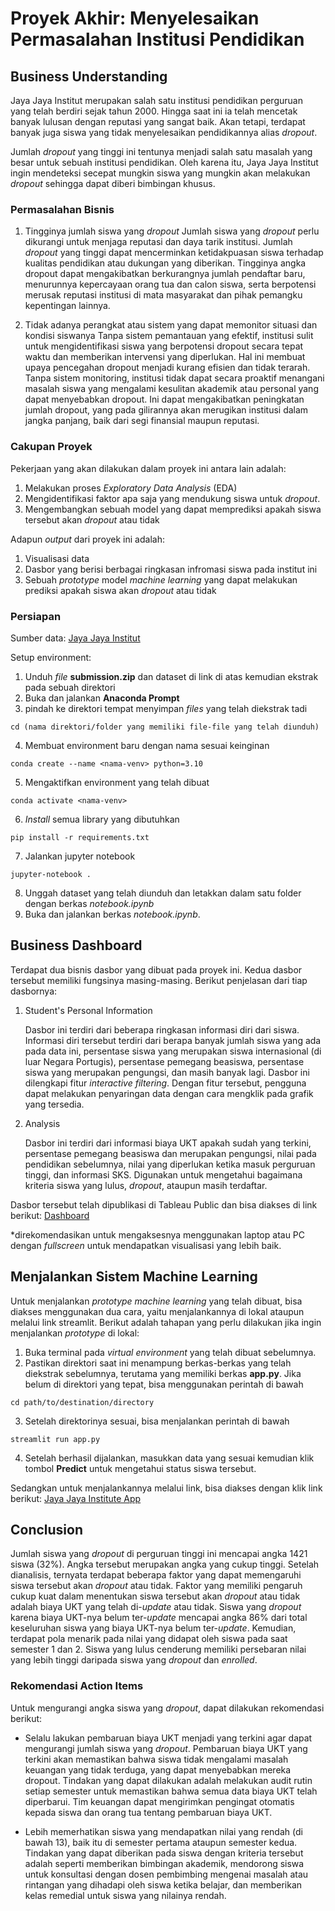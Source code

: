 # Proyek Akhir: Menyelesaikan Permasalahan Institusi Pendidikan
## Business Understanding
Jaya Jaya Institut merupakan salah satu institusi pendidikan perguruan yang telah berdiri sejak tahun 2000. Hingga saat ini ia telah mencetak banyak lulusan dengan reputasi yang sangat baik. Akan tetapi, terdapat banyak juga siswa yang tidak menyelesaikan pendidikannya alias _dropout_.

Jumlah _dropout_ yang tinggi ini tentunya menjadi salah satu masalah yang besar untuk sebuah institusi pendidikan. Oleh karena itu, Jaya Jaya Institut ingin mendeteksi secepat mungkin siswa yang mungkin akan melakukan _dropout_ sehingga dapat diberi bimbingan khusus.

### Permasalahan Bisnis
1. Tingginya jumlah siswa yang _dropout_
   Jumlah siswa yang _dropout_ perlu dikurangi untuk menjaga reputasi dan daya tarik institusi. Jumlah _dropout_ yang tinggi dapat mencerminkan ketidakpuasan siswa terhadap kualitas pendidikan atau dukungan yang diberikan. Tingginya angka dropout dapat mengakibatkan berkurangnya jumlah pendaftar baru, menurunnya kepercayaan orang tua dan calon siswa, serta berpotensi merusak reputasi institusi di mata masyarakat dan pihak pemangku kepentingan lainnya.

2. Tidak adanya perangkat atau sistem yang dapat memonitor situasi dan kondisi siswanya
   Tanpa sistem pemantauan yang efektif, institusi sulit untuk mengidentifikasi siswa yang berpotensi dropout secara tepat waktu dan memberikan intervensi yang diperlukan. Hal ini membuat upaya pencegahan dropout menjadi kurang efisien dan tidak terarah. Tanpa sistem monitoring, institusi tidak dapat secara proaktif menangani masalah siswa yang mengalami kesulitan akademik atau personal yang dapat menyebabkan dropout. Ini dapat mengakibatkan peningkatan jumlah dropout, yang pada gilirannya akan merugikan institusi dalam jangka panjang, baik dari segi finansial maupun reputasi.

### Cakupan Proyek
Pekerjaan yang akan dilakukan dalam proyek ini antara lain adalah:

1. Melakukan proses _Exploratory Data Analysis_ (EDA)
2. Mengidentifikasi faktor apa saja yang mendukung siswa untuk _dropout_. 
3. Mengembangkan sebuah model yang dapat memprediksi apakah siswa tersebut akan _dropout_ atau tidak

Adapun _output_ dari proyek ini adalah:

1. Visualisasi data
2. Dasbor yang berisi berbagai ringkasan infromasi siswa pada institut ini
3. Sebuah _prototype_ model _machine learning_ yang dapat melakukan prediksi apakah siswa akan _dropout_ atau tidak

### Persiapan

Sumber data: [Jaya Jaya Institut](https://github.com/dicodingacademy/dicoding_dataset/blob/main/students_performance/data.csv)

Setup environment:

1. Unduh _file_ **submission.zip** dan dataset di link di atas kemudian ekstrak pada sebuah direktori
2. Buka dan jalankan **Anaconda Prompt**
3. pindah ke direktori tempat menyimpan _files_ yang telah diekstrak tadi
 
```
cd (nama direktori/folder yang memiliki file-file yang telah diunduh)
```
 
4. Membuat environment baru dengan nama sesuai keinginan
 
```
conda create --name <nama-venv> python=3.10
```
 
5. Mengaktifkan environment yang telah dibuat
 
```
conda activate <nama-venv>
```
 
6. _Install_ semua library yang dibutuhkan
 
```
pip install -r requirements.txt
```
 
7. Jalankan jupyter notebook
 
```
jupyter-notebook .
```
 
8. Unggah dataset yang  telah diunduh dan letakkan dalam satu folder dengan berkas _notebook.ipynb_
9. Buka dan jalankan berkas _notebook.ipynb_.


## Business Dashboard

Terdapat dua bisnis dasbor yang dibuat pada proyek ini. Kedua dasbor tersebut memiliki fungsinya masing-masing. Berikut penjelasan dari tiap dasbornya:

1. Student's Personal Information
   
   Dasbor ini terdiri dari beberapa ringkasan informasi diri dari siswa. Informasi diri tersebut terdiri dari berapa banyak jumlah siswa yang ada pada data ini, persentase siswa yang merupakan siswa internasional (di luar Negara Portugis), persentase pemegang beasiswa, persentase siswa yang merupakan pengungsi, dan masih banyak lagi. Dasbor ini dilengkapi fitur _interactive filtering_. Dengan fitur tersebut, pengguna dapat melakukan penyaringan data dengan cara mengklik pada grafik yang tersedia.

2. Analysis
   
   Dasbor ini terdiri dari informasi biaya UKT apakah sudah yang terkini, persentase pemegang beasiswa dan merupakan pengungsi, nilai pada pendidikan sebelumnya, nilai yang diperlukan ketika masuk perguruan tinggi, dan informasi SKS. Digunakan untuk mengetahui bagaimana kriteria siswa yang lulus, _dropout_, ataupun masih terdaftar.

Dasbor tersebut telah dipublikasi di Tableau Public dan bisa diakses di link berikut: [Dashboard](https://public.tableau.com/views/DashboardProyekAkhirBPDS/StudentsPersonalInformationSummary?:language=en-US&publish=yes&:sid=&:display_count=n&:origin=viz_share_link) 

*direkomendasikan untuk mengaksesnya menggunakan laptop atau PC dengan _fullscreen_ untuk mendapatkan visualisasi yang lebih baik.

## Menjalankan Sistem Machine Learning

Untuk menjalankan _prototype machine learning_ yang telah dibuat, bisa diakses menggunakan dua cara, yaitu menjalankannya di lokal ataupun melalui link streamlit. Berikut adalah tahapan yang perlu dilakukan jika ingin menjalankan _prototype_ di lokal:

1. Buka terminal pada _virtual environment_ yang telah dibuat sebelumnya.
2. Pastikan direktori saat ini menampung berkas-berkas yang telah diekstrak sebelumnya, terutama yang memiliki berkas **app.py**. Jika belum di direktori yang tepat, bisa menggunakan perintah di bawah

```
cd path/to/destination/directory
```

3. Setelah direktorinya sesuai, bisa menjalankan perintah di bawah

```
streamlit run app.py
```

4. Setelah berhasil dijalankan, masukkan data yang sesuai kemudian klik tombol **Predict** untuk mengetahui status siswa tersebut.

Sedangkan untuk menjalankannya melalui link, bisa diakses dengan klik link berikut: [Jaya Jaya Institute App](https://proyek-akhir-bpds-dicoding-normanfebrio.streamlit.app/)

## Conclusion

Jumlah siswa yang _dropout_ di perguruan tinggi ini mencapai angka 1421 siswa (32%). Angka tersebut merupakan angka yang cukup tinggi. Setelah dianalisis, ternyata terdapat beberapa faktor yang dapat memengaruhi siswa tersebut akan _dropout_ atau tidak. Faktor yang memiliki pengaruh cukup kuat dalam menentukan siswa tersebut akan _dropout_ atau tidak adalah biaya UKT yang telah di-_update_ atau tidak. Siswa yang _dropout_ karena biaya UKT-nya belum ter-_update_ mencapai angka 86% dari total keseluruhan siswa yang biaya UKT-nya belum ter-_update_. Kemudian, terdapat pola menarik pada nilai yang didapat oleh siswa pada saat semester 1 dan 2. Siswa yang lulus cenderung memiliki persebaran nilai yang lebih tinggi daripada siswa yang _dropout_ dan _enrolled_. 

### Rekomendasi Action Items

Untuk mengurangi angka siswa yang _dropout_, dapat dilakukan rekomendasi berikut:

- Selalu lakukan pembaruan biaya UKT menjadi yang terkini agar dapat mengurangi jumlah siswa yang _dropout_. Pembaruan biaya UKT yang terkini akan memastikan bahwa siswa tidak mengalami masalah keuangan yang tidak terduga, yang dapat menyebabkan mereka dropout. Tindakan yang dapat dilakukan adalah melakukan audit rutin setiap semester untuk memastikan bahwa semua data biaya UKT telah diperbarui. Tim keuangan dapat mengirimkan pengingat otomatis kepada siswa dan orang tua tentang pembaruan biaya UKT.

- Lebih memerhatikan siswa yang mendapatkan nilai yang rendah (di bawah 13), baik itu di semester pertama ataupun semester kedua. Tindakan yang dapat diberikan pada siswa dengan kriteria tersebut adalah seperti memberikan bimbingan akademik, mendorong siswa untuk konsultasi dengan dosen pembimbing mengenai masalah atau rintangan yang dihadapi oleh siswa ketika belajar, dan memberikan kelas remedial untuk siswa yang nilainya rendah.
